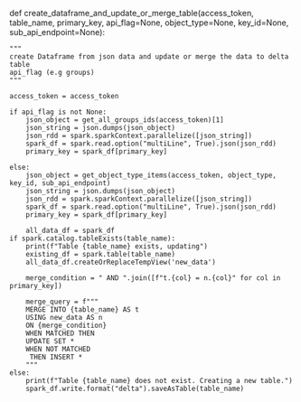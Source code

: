 def create_dataframe_and_update_or_merge_table(access_token, table_name, primary_key, api_flag=None, object_type=None, key_id=None, sub_api_endpoint=None):

    """
    create Dataframe from json data and update or merge the data to delta table
    api_flag (e.g groups)
    """

    access_token = access_token

    if api_flag is not None:
        json_object = get_all_groups_ids(access_token)[1]
        json_string = json.dumps(json_object)
        json_rdd = spark.sparkContext.parallelize([json_string])
        spark_df = spark.read.option("multiLine", True).json(json_rdd)
        primary_key = spark_df[primary_key]

    else:
        json_object = get_object_type_items(access_token, object_type, key_id, sub_api_endpoint)
        json_string = json.dumps(json_object)
        json_rdd = spark.sparkContext.parallelize([json_string])
        spark_df = spark.read.option("multiLine", True).json(json_rdd)
        primary_key = spark_df[primary_key]

        all_data_df = spark_df
    if spark.catalog.tableExists(table_name):
        print(f"Table {table_name} exists, updating")
        existing_df = spark.table(table_name)
        all_data_df.createOrReplaceTempView('new_data')
        
        merge_condition = " AND ".join([f"t.{col} = n.{col}" for col in primary_key])

        merge_query = f"""
        MERGE INTO {table_name} AS t
        USING new_data AS n
        ON {merge_condition}
        WHEN MATCHED THEN 
        UPDATE SET *
        WHEN NOT MATCHED
         THEN INSERT *
        """
    else: 
        print(f"Table {table_name} does not exist. Creating a new table.")
        spark_df.write.format("delta").saveAsTable(table_name)
